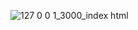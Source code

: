 




![127 0 0 1_3000_index html](https://github.com/Rina1302/amazon-clone/assets/92846534/02e4c080-f4e3-485c-91d4-c4ba5dfd93d8)
